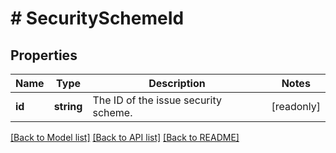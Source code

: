# # SecuritySchemeId

## Properties

Name | Type | Description | Notes
------------ | ------------- | ------------- | -------------
**id** | **string** | The ID of the issue security scheme. | [readonly]

[[Back to Model list]](../../README.md#models) [[Back to API list]](../../README.md#endpoints) [[Back to README]](../../README.md)
